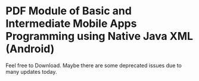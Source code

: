# PDF Module of Basic and Intermediate Mobile Apps Programming using Native Java XML (Android)

Feel free to Download. Maybe there are some deprecated issues due to many updates today.
